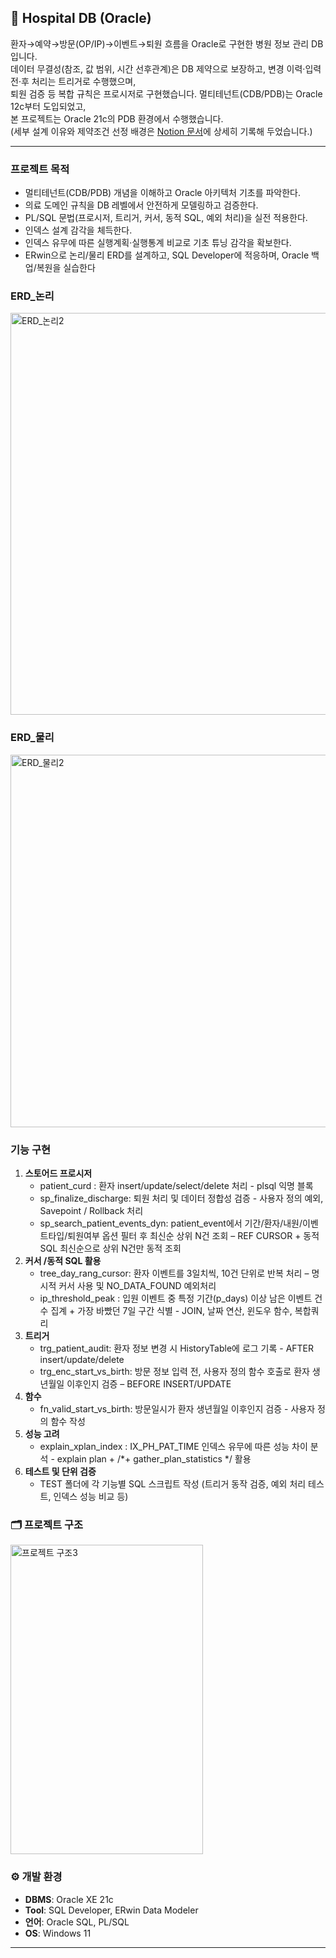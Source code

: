 ## 🏥 Hospital DB (Oracle)
환자→예약→방문(OP/IP)→이벤트→퇴원 흐름을 Oracle로 구현한 병원 정보 관리 DB 입니다.<br>
데이터 무결성(참조, 값 범위, 시간 선후관계)은 DB 제약으로 보장하고, 변경 이력·입력 전·후 처리는 트리거로 수행했으며, <br>
퇴원 검증 등 복합 규칙은 프로시저로 구현했습니다. 멀티테넌트(CDB/PDB)는 Oracle 12c부터 도입되었고, 
<br> 본 프로젝트는 Oracle 21c의 PDB 환경에서 수행했습니다.<br>
(세부 설계 이유와 제약조건 선정 배경은 [Notion 문서](https://jskim1156.notion.site/Hospital-DB-264f0a49d3928038824acc47c7e862b6)에 상세히 기록해 두었습니다.)

---

### 프로젝트 목적
- 멀티테넌트(CDB/PDB) 개념을 이해하고 Oracle 아키텍처 기초를 파악한다.
- 의료 도메인 규칙을 DB 레벨에서 안전하게 모델링하고 검증한다.
- PL/SQL 문법(프로시저, 트리거, 커서, 동적 SQL, 예외 처리)을 실전 적용한다.
- 인덱스 설계 감각을 체득한다.
- 인덱스 유무에 따른 실행계획·실행통계 비교로 기초 튜닝 감각을 확보한다.
- ERwin으로 논리/물리 ERD를 설계하고, SQL Developer에 적응하며, Oracle 백업/복원을 실습한다

### ERD_논리
<img width="841" height="643" alt="ERD_논리2" src="https://github.com/user-attachments/assets/db968d75-44cd-43b9-a45d-71c134a3dbe2" />


### ERD_물리
<img width="1015" height="596" alt="ERD_물리2" src="https://github.com/user-attachments/assets/36b855c0-30c4-4271-a38c-9e554769638f" />


### 기능 구현
1. **스토어드 프로시저**
   - patient_curd : 환자 insert/update/select/delete 처리 - plsql 익명 블록
   - sp_finalize_discharge: 퇴원 처리 및 데이터 정합성 검증 - 사용자 정의 예외, Savepoint / Rollback 처리  
   - sp_search_patient_events_dyn: patient_event에서 기간/환자/내원/이벤트타입/퇴원여부 옵션 필터 후 최신순 상위 N건 조회 – REF CURSOR + 동적 SQL
    최신순으로 상위 N건만 동적 조회
2. **커서 /동적 SQL 활용**
   - tree_day_rang_cursor: 환자 이벤트를 3일치씩, 10건 단위로 반복 처리 – 명시적 커서 사용 및 NO_DATA_FOUND 예외처리
   - ip_threshold_peak : 입원 이벤트 중 특정 기간(p_days) 이상 남은 이벤트 건수 집계 + 가장 바빴던 7일 구간 식별 - JOIN, 날짜 연산, 윈도우 함수, 복합쿼리
3. **트리거**
   - trg_patient_audit: 환자 정보 변경 시 HistoryTable에 로그 기록 - AFTER insert/update/delete 
   - trg_enc_start_vs_birth: 방문 정보 입력 전, 사용자 정의 함수 호출로 환자 생년월일 이후인지 검증 – BEFORE INSERT/UPDATE
4. **함수**
   - fn_valid_start_vs_birth: 방문일시가 환자 생년월일 이후인지 검증 - 사용자 정의 함수 작성
5. **성능 고려**
   - explain_xplan_index : IX_PH_PAT_TIME 인덱스 유무에 따른 성능 차이 분석 - explain plan + /*+ gather_plan_statistics */ 활용
6. **테스트 및 단위 검증**
   - TEST 폴더에 각 기능별 SQL 스크립트 작성 (트리거 동작 검증, 예외 처리 테스트, 인덱스 성능 비교 등)

### 🗂️ 프로젝트 구조
<img width="308" height="495" alt="프로젝트 구조3" src="https://github.com/user-attachments/assets/0ecff1c0-e562-4346-99ac-ef21e82959fc" />

### ⚙️ 개발 환경
- **DBMS**: Oracle XE 21c  
- **Tool**: SQL Developer, ERwin Data Modeler
- **언어**: Oracle SQL, PL/SQL  
- **OS**: Windows 11  
---
